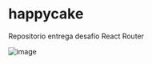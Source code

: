 # happycake
Repositorio entrega desafío React Router

![image](https://user-images.githubusercontent.com/31677756/190521719-a9a551cd-1268-47b9-82f7-029656319cea.png)

